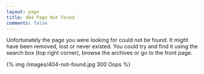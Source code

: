 ```yaml
---
layout: page
title: 404 Page Not Found
comments: false
---
```


Unfortunately the page you were looking for could not be found. It might have been removed, lost or never existed. You could try and find it using the search box (top right corner), browse the archives or go to the front page.

{% img /images/404-not-found.jpg 300 Oops %}
